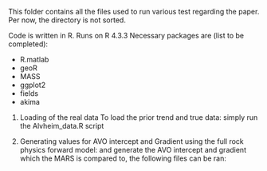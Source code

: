 This folder contains all the files used to run various test regarding the paper.
Per now, the directory is not sorted.

Code is written in R. Runs on R 4.3.3
Necessary packages are (list to be completed):
- R.matlab
- geoR
- MASS
- ggplot2
- fields
- akima

1) Loading of the real data
To load the prior trend and true data: simply run the Alvheim_data.R script

2) Generating values for AVO intercept and Gradient using the full rock physics forward model:
and generate the AVO intercept and gradient which the MARS is compared to, the following files can be ran:
